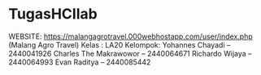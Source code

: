 # TugasHCIlab
WEBSITE: https://malangagrotravel.000webhostapp.com/user/index.php (Malang Agro Travel)
Kelas   : LA20
Kelompok:
Yohannes Chayadi – 2440041926
Charles The Makrawowor – 2440064671
Richardo Wijaya – 2440064993
Evan Raditya – 2440085442
